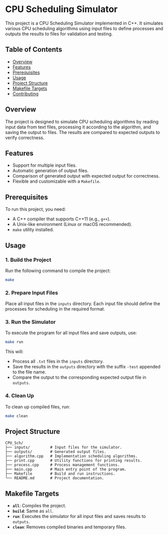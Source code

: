 # CPU Scheduling Simulator

This project is a CPU Scheduling Simulator implemented in C++. It simulates various CPU scheduling algorithms using input files to define processes and outputs the results to files for validation and testing.

## Table of Contents
- [Overview](#overview)
- [Features](#features)
- [Prerequisites](#prerequisites)
- [Usage](#usage)
- [Project Structure](#project-structure)
- [Makefile Targets](#makefile-targets)
- [Contributing](#contributing)

## Overview
The project is designed to simulate CPU scheduling algorithms by reading input data from text files, processing it according to the algorithm, and saving the output to files. The results are compared to expected outputs to verify correctness.

## Features
- Support for multiple input files.
- Automatic generation of output files.
- Comparison of generated output with expected output for correctness.
- Flexible and customizable with a `Makefile`.

## Prerequisites
To run this project, you need:
- A C++ compiler that supports C++11 (e.g., `g++`).
- A Unix-like environment (Linux or macOS recommended).
- `make` utility installed.

## Usage

### 1. Build the Project
Run the following command to compile the project:
```bash
make
```

### 2. Prepare Input Files
Place all input files in the `inputs` directory. Each input file should define the processes for scheduling in the required format.

### 3. Run the Simulator
To execute the program for all input files and save outputs, use:
```bash
make run
```
This will:
- Process all `.txt` files in the `inputs` directory.
- Save the results in the `outputs` directory with the suffix `-test` appended to the file name.
- Compare the output to the corresponding expected output file in `outputs`.

### 4. Clean Up
To clean up compiled files, run:
```bash
make clean
```

## Project Structure
```
CPU_Sch/
├── inputs/         # Input files for the simulator.
├── outputs/        # Generated output files.
├── algorithm.cpp   # Implementation scheduling algorithms.
├── print.cpp       # Utility functions for printing results.
├── process.cpp     # Process management functions.
├── main.cpp        # Main entry point of the program.
├── Makefile        # Build and run instructions.
└── README.md       # Project documentation.
```

## Makefile Targets
- **`all`**: Compiles the project.
- **`build`**: Same as `all`.
- **`run`**: Executes the simulator for all input files and saves results to `outputs`.
- **`clean`**: Removes compiled binaries and temporary files.



